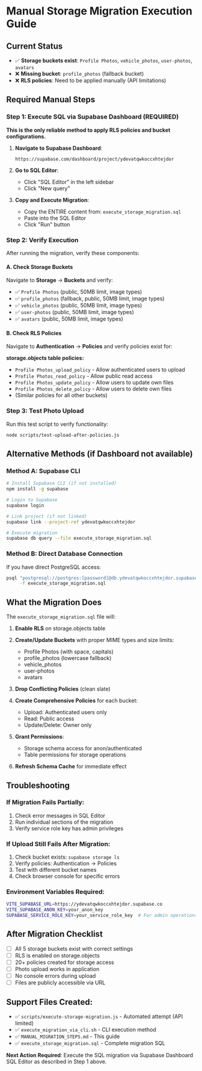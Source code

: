 # Manual Storage Migration Execution Guide

## Current Status
- ✅ **Storage buckets exist**: `Profile Photos`, `vehicle_photos`, `user-photos`, `avatars`
- ❌ **Missing bucket**: `profile_photos` (fallback bucket)
- ❌ **RLS policies**: Need to be applied manually (API limitations)

## Required Manual Steps

### Step 1: Execute SQL via Supabase Dashboard (REQUIRED)

**This is the only reliable method to apply RLS policies and bucket configurations.**

1. **Navigate to Supabase Dashboard**:
   ```
   https://supabase.com/dashboard/project/ydevatqwkoccxhtejdor
   ```

2. **Go to SQL Editor**:
   - Click "SQL Editor" in the left sidebar
   - Click "New query"

3. **Copy and Execute Migration**:
   - Copy the ENTIRE content from: `execute_storage_migration.sql`
   - Paste into the SQL Editor
   - Click "Run" button

### Step 2: Verify Execution

After running the migration, verify these components:

#### A. Check Storage Buckets
Navigate to **Storage** → **Buckets** and verify:
- ✅ `Profile Photos` (public, 50MB limit, image types)
- ✅ `profile_photos` (fallback, public, 50MB limit, image types) 
- ✅ `vehicle_photos` (public, 50MB limit, image types)
- ✅ `user-photos` (public, 50MB limit, image types)
- ✅ `avatars` (public, 50MB limit, image types)

#### B. Check RLS Policies
Navigate to **Authentication** → **Policies** and verify policies exist for:

**storage.objects table policies:**
- `Profile Photos_upload_policy` - Allow authenticated users to upload
- `Profile Photos_read_policy` - Allow public read access
- `Profile Photos_update_policy` - Allow users to update own files
- `Profile Photos_delete_policy` - Allow users to delete own files
- (Similar policies for all other buckets)

### Step 3: Test Photo Upload

Run this test script to verify functionality:

```bash
node scripts/test-upload-after-policies.js
```

## Alternative Methods (if Dashboard not available)

### Method A: Supabase CLI
```bash
# Install Supabase CLI (if not installed)
npm install -g supabase

# Login to Supabase
supabase login

# Link project (if not linked)
supabase link --project-ref ydevatqwkoccxhtejdor

# Execute migration
supabase db query --file execute_storage_migration.sql
```

### Method B: Direct Database Connection
If you have direct PostgreSQL access:
```bash
psql "postgresql://postgres:[password]@db.ydevatqwkoccxhtejdor.supabase.co:5432/postgres" \
     -f execute_storage_migration.sql
```

## What the Migration Does

The `execute_storage_migration.sql` file will:

1. **Enable RLS** on storage.objects table
2. **Create/Update Buckets** with proper MIME types and size limits:
   - Profile Photos (with space, capitals)
   - profile_photos (lowercase fallback)  
   - vehicle_photos
   - user-photos
   - avatars

3. **Drop Conflicting Policies** (clean slate)
4. **Create Comprehensive Policies** for each bucket:
   - Upload: Authenticated users only
   - Read: Public access
   - Update/Delete: Owner only

5. **Grant Permissions**:
   - Storage schema access for anon/authenticated
   - Table permissions for storage operations

6. **Refresh Schema Cache** for immediate effect

## Troubleshooting

### If Migration Fails Partially:
1. Check error messages in SQL Editor
2. Run individual sections of the migration
3. Verify service role key has admin privileges

### If Upload Still Fails After Migration:
1. Check bucket exists: `supabase storage ls`
2. Verify policies: Authentication → Policies 
3. Test with different bucket names
4. Check browser console for specific errors

### Environment Variables Required:
```bash
VITE_SUPABASE_URL=https://ydevatqwkoccxhtejdor.supabase.co
VITE_SUPABASE_ANON_KEY=your_anon_key
SUPABASE_SERVICE_ROLE_KEY=your_service_role_key  # For admin operations
```

## After Migration Checklist

- [ ] All 5 storage buckets exist with correct settings
- [ ] RLS is enabled on storage.objects
- [ ] 20+ policies created for storage access
- [ ] Photo upload works in application
- [ ] No console errors during upload
- [ ] Files are publicly accessible via URL

## Support Files Created:
- ✅ `scripts/execute-storage-migration.js` - Automated attempt (API limited)
- ✅ `execute_migration_via_cli.sh` - CLI execution method  
- ✅ `MANUAL_MIGRATION_STEPS.md` - This guide
- ✅ `execute_storage_migration.sql` - Complete migration SQL

**Next Action Required**: Execute the SQL migration via Supabase Dashboard SQL Editor as described in Step 1 above.